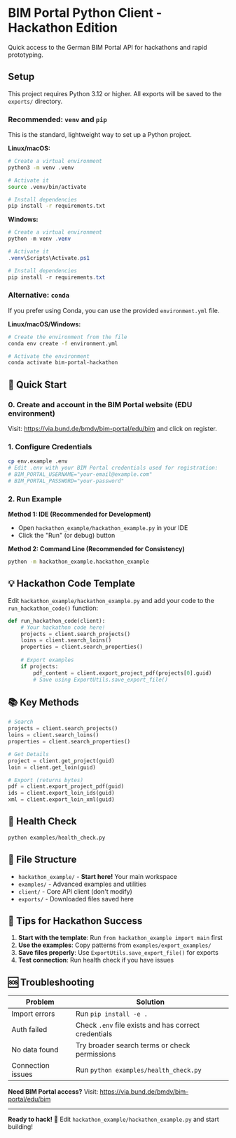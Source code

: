 # BIM Portal Python Client - Hackathon Edition

Quick access to the German BIM Portal API for hackathons and rapid prototyping.

## Setup

This project requires Python 3.12 or higher. All exports will be saved to the `exports/` directory.

### Recommended: `venv` and `pip`

This is the standard, lightweight way to set up a Python project.

**Linux/macOS:**
```bash
# Create a virtual environment
python3 -m venv .venv

# Activate it
source .venv/bin/activate

# Install dependencies
pip install -r requirements.txt
```

**Windows:**
```powershell
# Create a virtual environment
python -m venv .venv

# Activate it
.venv\Scripts\Activate.ps1

# Install dependencies
pip install -r requirements.txt
```

### Alternative: `conda`

If you prefer using Conda, you can use the provided `environment.yml` file.

**Linux/macOS/Windows:**
```bash
# Create the environment from the file
conda env create -f environment.yml

# Activate the environment
conda activate bim-portal-hackathon
```

## 🚀 Quick Start
### 0. Create and account in the BIM Portal website (EDU environment)
Visit: https://via.bund.de/bmdv/bim-portal/edu/bim and click on register.

### 1. Configure Credentials
```bash
cp env.example .env
# Edit .env with your BIM Portal credentials used for registration:
# BIM_PORTAL_USERNAME="your-email@example.com"
# BIM_PORTAL_PASSWORD="your-password"
```

### 2. Run Example

**Method 1: IDE (Recommended for Development)**
- Open `hackathon_example/hackathon_example.py` in your IDE
- Click the "Run" (or debug) button

**Method 2: Command Line (Recommended for Consistency)**
```bash
python -m hackathon_example.hackathon_example
```

## 💡 Hackathon Code Template

Edit `hackathon_example/hackathon_example.py` and add your code to the `run_hackathon_code()` function:

```python
def run_hackathon_code(client):
    # Your hackathon code here!
    projects = client.search_projects()
    loins = client.search_loins()
    properties = client.search_properties()
    
    # Export examples
    if projects:
        pdf_content = client.export_project_pdf(projects[0].guid)
        # Save using ExportUtils.save_export_file()
```

## 📚 Key Methods

```python
# Search
projects = client.search_projects()
loins = client.search_loins() 
properties = client.search_properties()

# Get Details
project = client.get_project(guid)
loin = client.get_loin(guid)

# Export (returns bytes)
pdf = client.export_project_pdf(guid)
ids = client.export_loin_ids(guid)
xml = client.export_loin_xml(guid)
```

## 🔧 Health Check
```bash
python examples/health_check.py
```

## 📂 File Structure
- `hackathon_example/` - **Start here!** Your main workspace
- `examples/` - Advanced examples and utilities
- `client/` - Core API client (don't modify)
- `exports/` - Downloaded files saved here

## 🎯 Tips for Hackathon Success

1. **Start with the template**: Run `from hackathon_example import main` first
2. **Use the examples**: Copy patterns from `examples/export_examples/`
3. **Save files properly**: Use `ExportUtils.save_export_file()` for exports
4. **Test connection**: Run health check if you have issues

## 🆘 Troubleshooting

| Problem | Solution |
|---------|----------|
| Import errors | Run `pip install -e .` |
| Auth failed | Check `.env` file exists and has correct credentials |
| No data found | Try broader search terms or check permissions |
| Connection issues | Run `python examples/health_check.py` |

**Need BIM Portal access?** Visit: https://via.bund.de/bmdv/bim-portal/edu/bim

---
**Ready to hack!** 🚀 Edit `hackathon_example/hackathon_example.py` and start building!